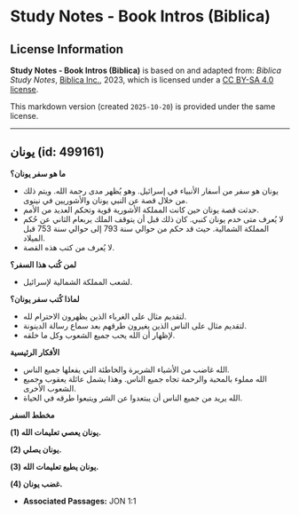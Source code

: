 # Study Notes - Book Intros (Biblica)

## License Information

**Study Notes - Book Intros (Biblica)** is based on and adapted from: _Biblica Study Notes_, [Biblica Inc.](https://www.biblica.com/), 2023, which is licensed under a [CC BY-SA 4.0 license](https://creativecommons.org/licenses/by-sa/4.0/legalcode.en).

This markdown version (created `2025-10-20`) is provided under the same license.



--------------------------------

## يونان (id: 499161)

**ما هو سفر يونان؟**

* يونان هو سفر من أسفار الأنبياء في إسرائيل. وهو يُظهر مدى رحمة الله. ويتم ذلك من خلال قصة عن النبي يونان والأشوريين في نينوى.
* حدثت قصة يونان حين كانت المملكة الأشورية قوية وتحكم العديد من الأمم.
* لا يُعرف متى خدم يونان كنبي. كان ذلك قبل أن يتوقف الملك يربعام الثاني عن حُكم المملكة الشمالية. حيث قد حكم من حوالي سنة 793 إلى حوالي سنة 753 قبل الميلاد.
* لا يُعرف من كتب هذه القصة.

**لمن كُتب هذا السفر؟**

* لشعب المملكة الشمالية لإسرائيل.

**لماذا كُتب سفر يونان؟**

* لتقديم مثال على الغرباء الذين يظهرون الاحترام لله.
* لتقديم مثال على الناس الذين يغيرون طرقهم بعد سماع رسالة الدينونة.
* لإظهار أن الله يحب جميع الشعوب وكل ما خلقه.

**الأفكار الرئيسية**

* الله غاضب من الأشياء الشريرة والخاطئة التي يفعلها جميع الناس.
* الله مملوء بالمحبة والرحمة تجاه جميع الناس. وهذا يشمل عائلة يعقوب وجميع الشعوب الأخرى.
* الله يريد من جميع الناس أن يبتعدوا عن الشر ويتبعوا طرقه في الحياة.

**مخطط السفر**

**يونان يعصي تعليمات الله (1\).**

**يونان يصلي (2\).**

**يونان يطيع تعليمات الله (3\).**

**غضب يونان (4\).**

* **Associated Passages:** JON 1:1

